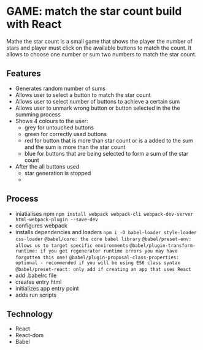 # GAME: match the star count build with React
Mathe the star count is a small game that shows the player the number of stars and player must click on the available buttons to match the count. It allows to choose one number or sum two numbers to match the star count. 

## Features 
+ Generates random number of sums
+ Allows user to select a button to match the star count
+ Allows user to select number of buttons to achieve a certain sum
+ Allows user to unmark wrong button or button selected in the the summing process
+ Shows 4 colours to the user: 
    + grey for untouched buttons
    + green for correctly used buttons
    + red for button that is more than star count or is a added to the sum and the sum is more than the star count
    + blue for buttons that are being selected to form a sum of the star count
+ After the all buttons used 
    + star generation is stopped
    + 

## Process
+ iniatialises npm
```npm install webpack webpack-cli webpack-dev-server html-webpack-plugin --save-dev```
+ configures webpack
+ installs dependencies and loaders
```npm i -D babel-loader style-loader css-loader```
```@babel/core: the core babel library```
```@babel/preset-env: allows us to target specific environments```
```@babel/plugin-transform-runtime: if you get regenerator runtime errors you may have forgotten this one!```
```@babel/plugin-proposal-class-properties: optional - recommended if you will be using ES6 class syntax```
```@babel/preset-react: only add if creating an app that uses React```
+ add .babelrc file
+ creates entry html
+ initializes app entry point
+ adds run scripts

## Technology
 + React
 + React-dom 
 + Babel
 

